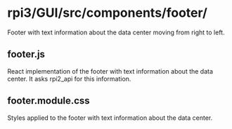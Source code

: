 # rpi3/GUI/src/components/footer/
Footer with text information about the data center moving from right to left.

## footer.js
React implementation of the footer with text information about the data center. It asks rpi2_api for this information.

## footer.module.css
Styles applied to the footer with text information about the data center.